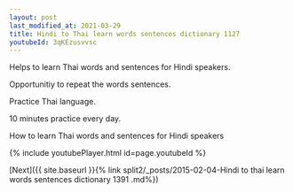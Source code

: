 ```yaml
---
layout: post
last_modified_at: 2021-03-29
title: Hindi to Thai learn words sentences dictionary 1127 
youtubeId: 3qKEzusvvsc
---
```

 
 
Helps to learn Thai words and sentences for Hindi speakers.

Opportunitiy to repeat the words sentences. 

Practice Thai language. 
 
10 minutes practice every day. 
 
How to learn Thai words and sentences for Hindi speakers 
 
{% include youtubePlayer.html id=page.youtubeId %}
 
 
[Next]({{ site.baseurl }}{% link  split2/_posts/2015-02-04-Hindi to thai learn words sentences dictionary 1391 .md%})
 
